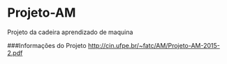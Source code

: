 # Projeto-AM
Projeto da cadeira aprendizado de maquina

###Informações do Projeto
http://cin.ufpe.br/~fatc/AM/Projeto-AM-2015-2.pdf

